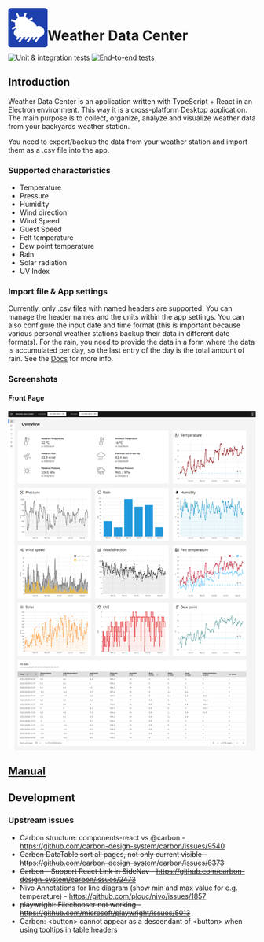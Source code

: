 <img align="left" width="80" height="80" alt="Weather Data Center" src="https://raw.githubusercontent.com/Daveiano/weather-data-center/1.x/src/assets/weather-data-center-icon.png">

# Weather Data Center

[![Unit & integration tests](https://github.com/Daveiano/weather-data-center/actions/workflows/unit-tests.yml/badge.svg)](https://github.com/Daveiano/weather-data-center/actions/workflows/unit-tests.yml)
[![End-to-end tests](https://github.com/Daveiano/weather-data-center/actions/workflows/e2e-tests.yml/badge.svg?branch=develop)](https://github.com/Daveiano/weather-data-center/actions/workflows/e2e-tests.yml)


## Introduction

Weather Data Center is an application written with TypeScript + React in an Electron environment. This way it is a
cross-platform Desktop application. The main purpose is to collect, organize, analyze and visualize weather data 
from your backyards weather station.

You need to export/backup the data from your weather station and import them as a .csv file into the app.

### Supported characteristics

* Temperature
* Pressure
* Humidity
* Wind direction
* Wind Speed
* Guest Speed
* Felt temperature
* Dew point temperature
* Rain
* Solar radiation
* UV Index

### Import file & App settings

Currently, only .csv files with named headers are supported. You can manage the header names and the units within
the app settings. You can also configure the input date and time format (this is important because various personal
weather stations backup their data in different date formats). For the rain, you need to provide the data in a form 
where the data is accumulated per day, so the last entry of the day is the total amount of rain. See the
[Docs](https://daveiano.github.io/weather-data-center/manual.html) for more info.

### Screenshots

#### Front Page

<img align="center" alt="Weather Data Center Start Page Screenshot" src="https://raw.githubusercontent.com/Daveiano/weather-data-center/develop/src/main/__image_snapshots__/renderer-small-data-test-ts-start-the-app-with-a-small-set-of-data-overview-page-1-snap.png">

## [Manual](https://daveiano.github.io/weather-data-center/manual.html)

## Development

### Upstream issues

* Carbon structure: components-react vs @carbon - https://github.com/carbon-design-system/carbon/issues/9540
* <s>Carbon DataTable sort all pages, not only current visible - https://github.com/carbon-design-system/carbon/issues/6373</s>
* <s>Carbon - Support React Link in SideNav - https://github.com/carbon-design-system/carbon/issues/2473</s>
* Nivo Annotations for line diagram (show min and max value for e.g. temperature) - https://github.com/plouc/nivo/issues/1857
* <s>playwright: Filechooser not working - https://github.com/microsoft/playwright/issues/5013</s>
* Carbon: \<button> cannot appear as a descendant of \<button> when using tooltips in table headers